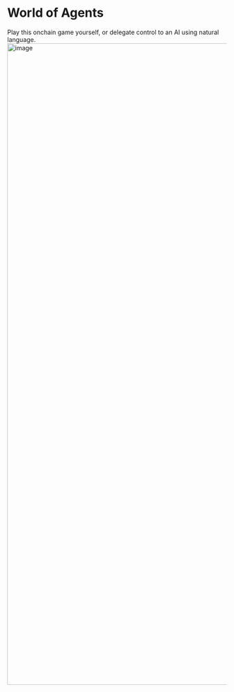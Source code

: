 # World of Agents
Play this onchain game yourself, or delegate control to an AI using natural language. 
<img width="1470" alt="image" src="https://github.com/user-attachments/assets/ae30be8c-0aad-4795-9528-a1986d956cb6" />
